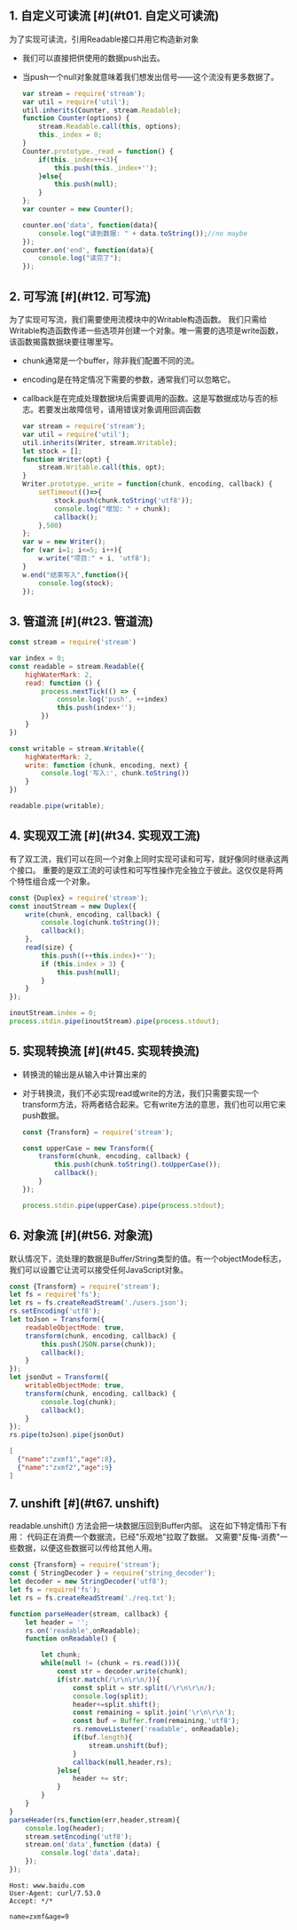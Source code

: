 1\. 自定义可读流 [#](#t01. 自定义可读流)
----------------------------

为了实现可读流，引用Readable接口并用它构造新对象

*   我们可以直接把供使用的数据push出去。

*   当push一个null对象就意味着我们想发出信号——这个流没有更多数据了。

    ```js
    var stream = require('stream');
    var util = require('util');
    util.inherits(Counter, stream.Readable);
    function Counter(options) {
        stream.Readable.call(this, options);
        this._index = 0;
    }
    Counter.prototype._read = function() {
        if(this._index++<3){
            this.push(this._index+'');
        }else{
            this.push(null);
        }
    };
    var counter = new Counter();
    
    counter.on('data', function(data){
        console.log("读到数据: " + data.toString());//no maybe
    });
    counter.on('end', function(data){
        console.log("读完了");
    });
    ```


2\. 可写流 [#](#t12. 可写流)
----------------------

为了实现可写流，我们需要使用流模块中的Writable构造函数。 我们只需给Writable构造函数传递一些选项并创建一个对象。唯一需要的选项是write函数，该函数揭露数据块要往哪里写。

*   chunk通常是一个buffer，除非我们配置不同的流。

*   encoding是在特定情况下需要的参数，通常我们可以忽略它。

*   callback是在完成处理数据块后需要调用的函数。这是写数据成功与否的标志。若要发出故障信号，请用错误对象调用回调函数

    ```js
    var stream = require('stream');
    var util = require('util');
    util.inherits(Writer, stream.Writable);
    let stock = [];
    function Writer(opt) {
        stream.Writable.call(this, opt);
    }
    Writer.prototype._write = function(chunk, encoding, callback) {
        setTimeout(()=>{
            stock.push(chunk.toString('utf8'));
            console.log("增加: " + chunk);
            callback();
        },500)
    };
    var w = new Writer();
    for (var i=1; i<=5; i++){
        w.write("项目:" + i, 'utf8');
    }
    w.end("结束写入",function(){
        console.log(stock);
    });
    ```


3\. 管道流 [#](#t23. 管道流)
----------------------

```js
const stream = require('stream')

var index = 0;
const readable = stream.Readable({
    highWaterMark: 2,
    read: function () {
        process.nextTick(() => {
            console.log('push', ++index)
            this.push(index+'');
        })
    }
})

const writable = stream.Writable({
    highWaterMark: 2,
    write: function (chunk, encoding, next) {
        console.log('写入:', chunk.toString())
    }
})

readable.pipe(writable);
```


4\. 实现双工流 [#](#t34. 实现双工流)
--------------------------

有了双工流，我们可以在同一个对象上同时实现可读和可写，就好像同时继承这两个接口。 重要的是双工流的可读性和可写性操作完全独立于彼此。这仅仅是将两个特性组合成一个对象。

```js
const {Duplex} = require('stream');
const inoutStream = new Duplex({
    write(chunk, encoding, callback) {
        console.log(chunk.toString());
        callback();
    },
    read(size) {
        this.push((++this.index)+'');
        if (this.index > 3) {
            this.push(null);
        }
    }
});

inoutStream.index = 0;
process.stdin.pipe(inoutStream).pipe(process.stdout);
```


5\. 实现转换流 [#](#t45. 实现转换流)
--------------------------

*   转换流的输出是从输入中计算出来的

*   对于转换流，我们不必实现read或write的方法，我们只需要实现一个transform方法，将两者结合起来。它有write方法的意思，我们也可以用它来push数据。

    ```js
    const {Transform} = require('stream');
    
    const upperCase = new Transform({
        transform(chunk, encoding, callback) {
            this.push(chunk.toString().toUpperCase());
            callback();
        }
    });
    
    process.stdin.pipe(upperCase).pipe(process.stdout);
    ```


6\. 对象流 [#](#t56. 对象流)
----------------------

默认情况下，流处理的数据是Buffer/String类型的值。有一个objectMode标志，我们可以设置它让流可以接受任何JavaScript对象。

```js
const {Transform} = require('stream');
let fs = require('fs');
let rs = fs.createReadStream('./users.json');
rs.setEncoding('utf8');
let toJson = Transform({
    readableObjectMode: true,
    transform(chunk, encoding, callback) {
        this.push(JSON.parse(chunk));
        callback();
    }
});
let jsonOut = Transform({
    writableObjectMode: true,
    transform(chunk, encoding, callback) {
        console.log(chunk);
        callback();
    }
});
rs.pipe(toJson).pipe(jsonOut)
```


```json
[
  {"name":"zxmf1","age":8},
  {"name":"zxmf2","age":9}
]
```


7\. unshift [#](#t67. unshift)
------------------------------

readable.unshift() 方法会把一块数据压回到Buffer内部。 这在如下特定情形下有用： 代码正在消费一个数据流，已经"乐观地"拉取了数据。 又需要"反悔-消费"一些数据，以便这些数据可以传给其他人用。

```js
const {Transform} = require('stream');
const { StringDecoder } = require('string_decoder');
let decoder = new StringDecoder('utf8');
let fs = require('fs');
let rs = fs.createReadStream('./req.txt');

function parseHeader(stream, callback) {
    let header = '';
    rs.on('readable',onReadable);
    function onReadable() {

        let chunk;
        while(null != (chunk = rs.read())){
            const str = decoder.write(chunk);
            if(str.match(/\r\n\r\n/)){
                const split = str.split(/\r\n\r\n/);
                console.log(split);
                header+=split.shift();
                const remaining = split.join('\r\n\r\n');
                const buf = Buffer.from(remaining,'utf8');
                rs.removeListener('readable', onReadable);
                if(buf.length){
                    stream.unshift(buf);
                }
                callback(null,header,rs);
            }else{
                header += str;
            }
        }
    }
}
parseHeader(rs,function(err,header,stream){
    console.log(header);
    stream.setEncoding('utf8');
    stream.on('data',function (data) {
        console.log('data',data);
    });
});
```


    Host: www.baidu.com
    User-Agent: curl/7.53.0
    Accept: */*
    
    name=zxmf&age=9


